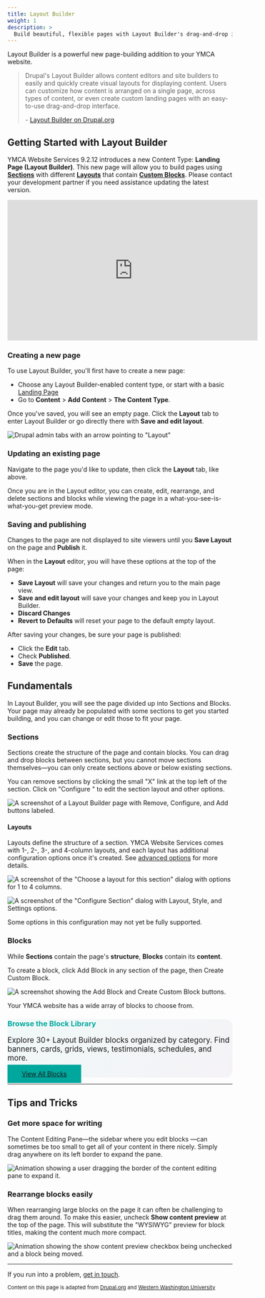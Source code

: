 ```yaml
---
title: Layout Builder
weight: 1
description: >
  Build beautiful, flexible pages with Layout Builder's drag-and-drop interface.
---
```


Layout Builder is a powerful new page-building addition to your YMCA website.

> Drupal's Layout Builder allows content editors and site builders to easily and quickly create visual layouts for displaying content. Users can customize how content is arranged on a single page, across types of content, or even create custom landing pages with an easy-to-use drag-and-drop interface.
>
> \- [Layout Builder on Drupal.org](https://www.drupal.org/docs/8/core/modules/layout-builder)

## Getting Started with Layout Builder

YMCA Website Services 9.2.12 introduces a new Content Type: **Landing Page (Layout Builder)**. This new page will allow you to build pages using **[Sections](#sections)** with different **[Layouts](#layouts)** that contain **[Custom Blocks](#blocks)**. Please contact your development partner if you need assistance updating the latest version.

<iframe width="560" height="315" src="https://www.youtube-nocookie.com/embed/videoseries?list=PL6Wo-UX6nhySupPRWKqy0BFlzYLzYR8rB" title="YouTube video player" frameborder="0" allow="accelerometer; autoplay; clipboard-write; encrypted-media; gyroscope; picture-in-picture" allowfullscreen></iframe>

### Creating a new page

To use Layout Builder, you'll first have to create a new page:

- Choose any Layout Builder-enabled content type, or start with a basic [Landing Page](../content-types/lb-landing-page)
- Go to **Content** > **Add Content** > **The Content Type**.

Once you've saved, you will see an empty page. Click the **Layout** tab to enter Layout Builder or go directly there with **Save and edit layout**.

![Drupal admin tabs with an arrow pointing to "Layout"](lb_layout_tab.png)

### Updating an existing page

Navigate to the page you'd like to update, then click the **Layout** tab, like above.

Once you are in the Layout editor, you can create, edit, rearrange, and delete sections and blocks while viewing the page in a what-you-see-is-what-you-get preview mode.

### Saving and publishing

Changes to the page are not displayed to site viewers until you **Save Layout** on the page and **Publish** it.

When in the **Layout** editor, you will have these options at the top of the page:

- **Save Layout** will save your changes and return you to the main page view.
- **Save and edit layout** will save your changes and keep you in Layout Builder.
- **Discard Changes**
- **Revert to Defaults** will reset your page to the default empty layout.

After saving your changes, be sure your page is published:

- Click the **Edit** tab.
- Check **Published**.
- **Save** the page.

## Fundamentals

In Layout Builder, you will see the page divided up into Sections and Blocks. Your page may already be populated with some sections to get you started building, and you can change or edit those to fit your page.

### Sections

Sections create the structure of the page and contain blocks. You can drag and drop blocks between sections, but you cannot move sections themselves—you can only create sections above or below existing sections.

You can remove sections by clicking the small "X" link at the top left of the section. Click on "Configure <Name of Section>" to edit the section layout and other options.

![A screenshot of a Layout Builder page with Remove, Configure, and Add buttons labeled.](lb_section_crud.png)

#### Layouts

Layouts define the structure of a section. YMCA Website Services comes with 1-, 2-, 3-, and 4-column layouts, and each layout has additional configuration options once it's created. See [advanced options](advanced-options) for more details.

![A screenshot of the "Choose a layout for this section" dialog with options for 1 to 4 columns.](lb_choose_layout.png "Choose a layout")

![A screenshot of the "Configure Section" dialog with Layout, Style, and Settings options.](lb_section_settings.gif "Then configure the advanced Layout, Styles, and Settings.")

Some options in this configuration may not yet be fully supported.

### Blocks

While **Sections** contain the page's **structure**, **Blocks** contain its **content**.

To create a block, click Add Block in any section of the page, then Create Custom Block.

![A screenshot showing the Add Block and Create Custom Block buttons.](lb_add_block.png)

Your YMCA website has a wide array of blocks to choose from.

<div class="block-library-cta card border-0 shadow-sm mb-4" style="background: linear-gradient(135deg, rgba(0, 167, 157, 0.05), rgba(88, 44, 131, 0.05)); border-radius: 16px;">
  <div class="card-body p-4">
    <div class="row align-items-center">
      <div class="col-md-8">
        <h3 class="mb-2" style="color: var(--ymca-teal);">
          <i class="fas fa-th-large me-2"></i>Browse the Block Library
        </h3>
        <p class="mb-0 text-muted" style="font-size: 1.05rem;">
          Explore 30+ Layout Builder blocks organized by category. Find banners, cards, grids, views, testimonials, schedules, and more.
        </p>
      </div>
      <div class="col-md-4 text-md-end mt-3 mt-md-0">
        <a href="block-library/" class="btn btn-lg btn-primary" style="background: var(--ymca-teal); border-color: var(--ymca-teal); padding: 0.75rem 2rem;">
          View All Blocks <i class="fas fa-arrow-right ms-2"></i>
        </a>
      </div>
    </div>
  </div>
</div>

---

## Tips and Tricks

### Get more space for writing

The Content Editing Pane—the sidebar where you edit blocks —can sometimes be too small to get all of your content in there nicely. Simply drag anywhere on its left border to expand the pane.

![Animation showing a user dragging the border of the content editing pane to expand it.](lb_drag_content_pane.gif)

### Rearrange blocks easily

When rearranging large blocks on the page it can often be challenging to drag them around. To make this easier, uncheck **Show content preview** at the top of the page. This will substitute the "WYSIWYG" preview for block titles, making the content much more compact.

![Animation showing the show content preview checkbox being unchecked and a block being moved.](lb_show_content_preview.gif)

---

If you run into a problem, [get in touch](../../../community).

<small>Content on this page is adapted from [Drupal.org](https://www.drupal.org/docs/8/core/modules/layout-builder) and [Western Washington University](https://brand.wwu.edu/layout-builder)</small>

<style>
:root {
  --ymca-teal: #00A79D;
  --ymca-purple: #582C83;
  --ymca-blue: #0060AF;
  --ymca-red: #E31E24;
  --ymca-yellow: #FDB912;
}

.block-library-cta {
  transition: all 0.3s cubic-bezier(0.4, 0, 0.2, 1);
}

.block-library-cta:hover {
  transform: translateY(-2px);
  box-shadow: 0 12px 24px rgba(0, 167, 157, 0.15) !important;
}

.block-library-cta .btn:hover {
  transform: translateX(4px);
}
</style>

